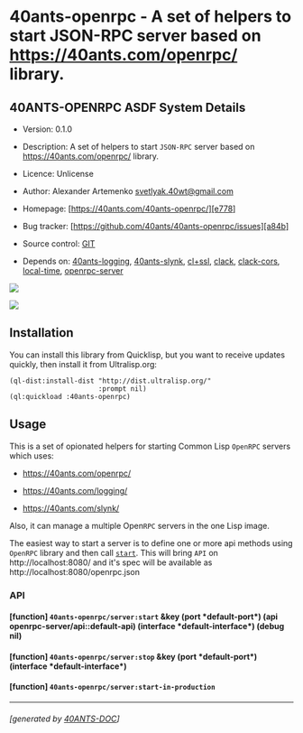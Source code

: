 <a id="x-2840ANTS-OPENRPC-DOCS-2FINDEX-3A-40README-2040ANTS-DOC-2FLOCATIVES-3ASECTION-29"></a>

# 40ants-openrpc - A set of helpers to start JSON-RPC server based on https://40ants.com/openrpc/ library.

<a id="40-ants-openrpc-asdf-system-details"></a>

## 40ANTS-OPENRPC ASDF System Details

* Version: 0.1.0

* Description: A set of helpers to start `JSON-RPC` server based on https://40ants.com/openrpc/ library.

* Licence: Unlicense

* Author: Alexander Artemenko <svetlyak.40wt@gmail.com>

* Homepage: [https://40ants.com/40ants-openrpc/][e778]

* Bug tracker: [https://github.com/40ants/40ants-openrpc/issues][a84b]

* Source control: [GIT][8702]

* Depends on: [40ants-logging][422a], [40ants-slynk][2e1d], [cl+ssl][fca9], [clack][482d], [clack-cors][087e], [local-time][46a1], [openrpc-server][c8e7]

[![](https://github-actions.40ants.com/40ants/40ants-openrpc/matrix.svg?only=ci.run-tests)][bc95]

![](http://quickdocs.org/badge/40ants-openrpc.svg)

<a id="x-2840ANTS-OPENRPC-DOCS-2FINDEX-3A-3A-40INSTALLATION-2040ANTS-DOC-2FLOCATIVES-3ASECTION-29"></a>

## Installation

You can install this library from Quicklisp, but you want to receive updates quickly, then install it from Ultralisp.org:

```
(ql-dist:install-dist "http://dist.ultralisp.org/"
                      :prompt nil)
(ql:quickload :40ants-openrpc)
```
<a id="x-2840ANTS-OPENRPC-DOCS-2FINDEX-3A-3A-40USAGE-2040ANTS-DOC-2FLOCATIVES-3ASECTION-29"></a>

## Usage

This is a set of opionated helpers for starting Common Lisp `OpenRPC` servers which uses:

* https://40ants.com/openrpc/

* https://40ants.com/logging/

* https://40ants.com/slynk/

Also, it can manage a multiple Open`RPC` servers in the one Lisp image.

The easiest way to start a server is to define one or more api methods using `OpenRPC` library
and then call [`start`][999c]. This will bring `API` on http://localhost:8080/ and it's spec will be available
as http://localhost:8080/openrpc.json

<a id="x-2840ANTS-OPENRPC-DOCS-2FINDEX-3A-3A-40API-2040ANTS-DOC-2FLOCATIVES-3ASECTION-29"></a>

### API

<a id="x-2840ANTS-OPENRPC-2FSERVER-3ASTART-20FUNCTION-29"></a>

#### [function] `40ants-openrpc/server:start` &key (port \*default-port\*) (api openrpc-server/api::default-api) (interface \*default-interface\*) (debug nil)

<a id="x-2840ANTS-OPENRPC-2FSERVER-3ASTOP-20FUNCTION-29"></a>

#### [function] `40ants-openrpc/server:stop` &key (port \*default-port\*) (interface \*default-interface\*)

<a id="x-2840ANTS-OPENRPC-2FSERVER-3ASTART-IN-PRODUCTION-20FUNCTION-29"></a>

#### [function] `40ants-openrpc/server:start-in-production`


[e778]: https://40ants.com/40ants-openrpc/
[999c]: https://40ants.com/40ants-openrpc/#x-2840ANTS-OPENRPC-2FSERVER-3ASTART-20FUNCTION-29
[8702]: https://github.com/40ants/40ants-openrpc
[bc95]: https://github.com/40ants/40ants-openrpc/actions
[a84b]: https://github.com/40ants/40ants-openrpc/issues
[422a]: https://quickdocs.org/40ants-logging
[2e1d]: https://quickdocs.org/40ants-slynk
[fca9]: https://quickdocs.org/cl+ssl
[482d]: https://quickdocs.org/clack
[087e]: https://quickdocs.org/clack-cors
[46a1]: https://quickdocs.org/local-time
[c8e7]: https://quickdocs.org/openrpc-server

* * *
###### [generated by [40ANTS-DOC](https://40ants.com/doc/)]
